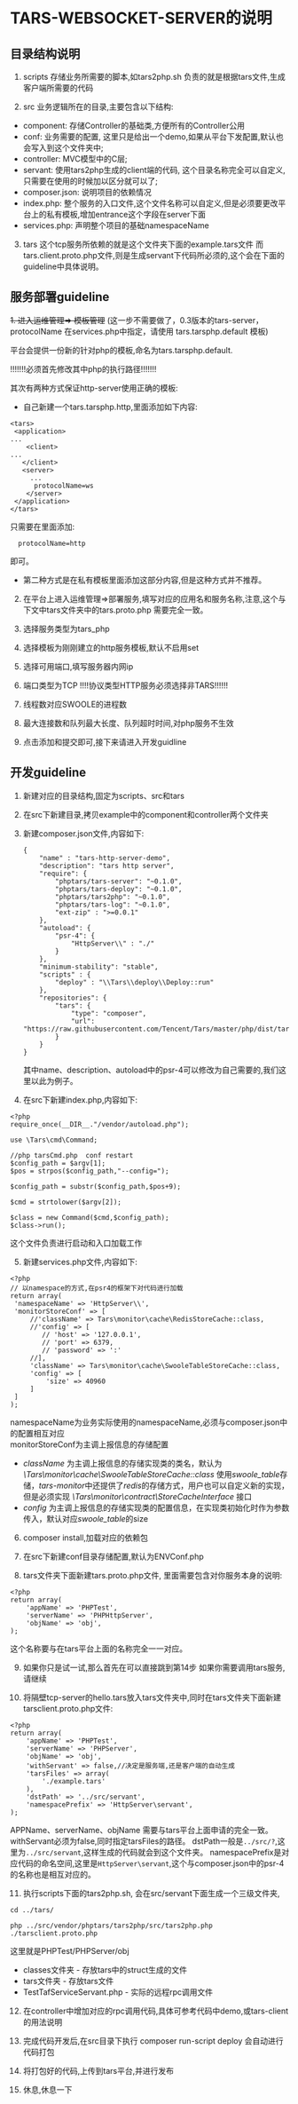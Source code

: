 # TARS-WEBSOCKET-SERVER的说明

## 目录结构说明

1. scripts
存储业务所需要的脚本,如tars2php.sh 负责的就是根据tars文件,生成客户端所需要的代码


2. src 
业务逻辑所在的目录,主要包含以下结构:
- component: 存储Controller的基础类,方便所有的Controller公用
- conf: 业务需要的配置, 这里只是给出一个demo,如果从平台下发配置,默认也会写入到这个文件夹中;
- controller: MVC模型中的C层;
- servant: 使用tars2php生成的client端的代码, 这个目录名称完全可以自定义,只需要在使用的时候加以区分就可以了; 
- composer.json: 说明项目的依赖情况
- index.php: 整个服务的入口文件,这个文件名称可以自定义,但是必须要更改平台上的私有模板,增加entrance这个字段在server下面
- services.php: 声明整个项目的基础namespaceName

3. tars
这个tcp服务所依赖的就是这个文件夹下面的example.tars文件 
而tars.client.proto.php文件,则是生成servant下代码所必须的,这个会在下面的guideline中具体说明。

## 服务部署guideline

~~1. 进入运维管理=> 模板管理~~
(这一步不需要做了，0.3版本的tars-server， protocolName 在services.php中指定，请使用 tars.tarsphp.default 模板)

平台会提供一份新的针对php的模板,命名为tars.tarsphp.default. 

!!!!!!!必须首先修改其中php的执行路径!!!!!!!

其次有两种方式保证http-server使用正确的模板:
* 自己新建一个tars.tarsphp.http,里面添加如下内容:

```
<tars>
 <application>
...
    <client>
...
   </client>
   <server>
     ...
      protocolName=ws
    </server>
 </application>
</tars>
```

只需要在<server>里面添加:
```
  protocolName=http
```
即可。
* 第二种方式是在私有模板里面添加这部分内容,但是这种方式并不推荐。


2. 在平台上进入运维管理=>部署服务,填写对应的应用名和服务名称,注意,这个与下文中tars文件夹中的tars.proto.php
需要完全一致。

3. 选择服务类型为tars_php

4. 选择模板为刚刚建立的http服务模板,默认不启用set

5. 选择可用端口,填写服务器内网ip

6. 端口类型为TCP
!!!!协议类型HTTP服务必须选择非TARS!!!!!!

7. 线程数对应SWOOLE的进程数

8. 最大连接数和队列最大长度、队列超时时间,对php服务不生效

9. 点击添加和提交即可,接下来请进入开发guidline


## 开发guideline

1. 新建对应的目录结构,固定为scripts、src和tars

2. 在src下新建目录,拷贝example中的component和controller两个文件夹

3. 新建composer.json文件,内容如下:
   ```
   {
       "name" : "tars-http-server-demo",
       "description": "tars http server",
       "require": {
           "phptars/tars-server": "~0.1.0",
           "phptars/tars-deploy": "~0.1.0",
           "phptars/tars2php": "~0.1.0",
           "phptars/tars-log": "~0.1.0",
           "ext-zip" : ">=0.0.1"
       },
       "autoload": {
           "psr-4": {
               "HttpServer\\" : "./"
           }
       },
       "minimum-stability": "stable",
       "scripts" : {
           "deploy" : "\\Tars\\deploy\\Deploy::run"
       },
       "repositories": {
           "tars": {
               "type": "composer",
               "url": "https://raw.githubusercontent.com/Tencent/Tars/master/php/dist/tarsphp.json"
           }
       }
   }

   ```
   其中name、description、autoload中的psr-4可以修改为自己需要的,我们这里以此为例子。

4. 在src下新建index.php,内容如下:
```
<?php
require_once(__DIR__."/vendor/autoload.php");

use \Tars\cmd\Command;

//php tarsCmd.php  conf restart
$config_path = $argv[1];
$pos = strpos($config_path,"--config=");

$config_path = substr($config_path,$pos+9);

$cmd = strtolower($argv[2]);

$class = new Command($cmd,$config_path);
$class->run();

```
这个文件负责进行启动和入口加载工作

5. 新建services.php文件,内容如下:
```  
<?php  
// 以namespace的方式,在psr4的框架下对代码进行加载  
return array(  
 'namespaceName' => 'HttpServer\\', 
 'monitorStoreConf' => [
	 //'className' => Tars\monitor\cache\RedisStoreCache::class,
	 //'config' => [
		// 'host' => '127.0.0.1',  
		// 'port' => 6379,  
		// 'password' => ':'
	 //],
	 'className' => Tars\monitor\cache\SwooleTableStoreCache::class,
	 'config' => [
		 'size' => 40960
	 ]
 ]
);  
```  
namespaceName为业务实际使用的namespaceName,必须与composer.json中的配置相互对应  
monitorStoreConf为主调上报信息的存储配置
 - *className* 为主调上报信息的存储实现类的类名，默认为 *\Tars\monitor\cache\SwooleTableStoreCache::class*  使用*swoole_table*存储，*tars-monitor*中还提供了*redis*的存储方式，用户也可以自定义新的实现，但是必须实现 *\Tars\monitor\contract\StoreCacheInterface* 接口 
 - *config* 为主调上报信息的存储实现类的配置信息，在实现类初始化时作为参数传入，默认对应*swoole_table*的size

6. composer install,加载对应的依赖包

7. 在src下新建conf目录存储配置,默认为ENVConf.php

8. tars文件夹下面新建tars.proto.php文件, 里面需要包含对你服务本身的说明:
```
<?php
return array(
    'appName' => 'PHPTest',
    'serverName' => 'PHPHttpServer',
    'objName' => 'obj',
);
```
这个名称要与在tars平台上面的名称完全一一对应。



9. 如果你只是试一试,那么首先在可以直接跳到第14步 如果你需要调用tars服务,请继续

10. 将隔壁tcp-server的hello.tars放入tars文件夹中,同时在tars文件夹下面新建tarsclient.proto.php文件:
```
<?php
return array(
    'appName' => 'PHPTest',
    'serverName' => 'PHPServer',
    'objName' => 'obj',
    'withServant' => false,//决定是服务端,还是客户端的自动生成
    'tarsFiles' => array(
        './example.tars'
    ),
    'dstPath' => '../src/servant',
    'namespacePrefix' => 'HttpServer\servant',
);
```

APPName、serverName、objName 需要与tars平台上面申请的完全一致。withServant必须为false,同时指定tarsFiles的路径。
dstPath一般是`../src/?`,这里为`../src/servant`,这样生成的代码就会到这个文件夹。
namespacePrefix是对应代码的命名空间,这里是`HttpServer\servant`,这个与composer.json中的psr-4的名称也是相互对应的。

11. 执行scripts下面的tars2php.sh, 会在src/servant下面生成一个三级文件夹,
```
cd ../tars/

php ../src/vendor/phptars/tars2php/src/tars2php.php ./tarsclient.proto.php
```


这里就是PHPTest/PHPServer/obj 
* classes文件夹 - 存放tars中的struct生成的文件
* tars文件夹 - 存放tars文件
* TestTafServiceServant.php - 实际的远程rpc调用文件


12. 在controller中增加对应的rpc调用代码,具体可参考代码中demo,或tars-client的用法说明

13. 完成代码开发后,在src目录下执行 composer run-script deploy 会自动进行代码打包

14. 将打包好的代码,上传到tars平台,并进行发布

15. 休息,休息一下
